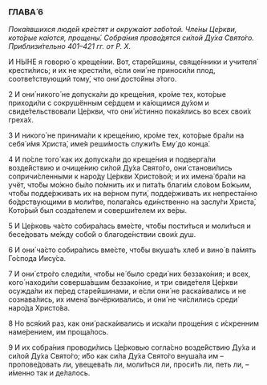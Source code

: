 ### ГЛАВА́ 6

_Пока́явшихся люде́й кре́стят и окружа́ют забо́той. Чле́ны Це́ркви, кото́рые ка́ются, прощены́. Собра́ния прово́дятся си́лой Ду́ха Свято́го. Приблизи́тельно 401–421 гг. от Р. Х._

И НЫ́НЕ я говорю́ о креще́нии. Вот, старе́йшины, свяще́нники и учителя́ крести́лись; и их не крести́ли, е́сли они́ не приноси́ли плод, соотве́тствующий тому́, что они́ досто́йны э́того.

2 И они́ никого́ не допуска́ли до креще́ния, кро́ме тех, кото́рые приходи́ли с сокрушённым се́рдцем и ка́ющимся ду́хом и свиде́тельствовали Це́ркви, что они́ и́стинно пока́ялись во всех свои́х греха́х.

3 И никого́ не принима́ли к креще́нию, кро́ме тех, кото́рые бра́ли на себя́ и́мя Христа́, име́я реши́мость служи́ть Ему́ до конца́.

4 И по́сле того́ как их допуска́ли до креще́ния и подверга́ли возде́йствию и очище́нию си́лой Ду́ха Свято́го, они́ станови́лись сопричи́сленными к наро́ду Це́ркви Христо́вой; и их имена́ бра́ли на учёт, что́бы мо́жно бы́ло по́мнить их и пита́ть благи́м сло́вом Бо́жьим, что́бы подде́рживать их на ве́рном пути́, подде́рживать их непреста́нно бо́дрствующими в моли́тве, полага́ясь еди́нственно на заслу́ги Христа́, Кото́рый был созда́телем и соверши́телем их ве́ры.

5 И Це́рковь ча́сто собира́лась вме́сте, что́бы пости́ться и моли́ться и бесе́довать ме́жду собо́й о благоде́нствии свои́х душ.

6 И они́ ча́сто собира́лись вме́сте, что́бы вкуша́ть хлеб и вино́ в па́мять Го́спода Иису́са.

7 И они́ стро́го следи́ли, что́бы не́ было среди́ них беззако́ния; и всех, кого́ находи́ли соверша́вшим беззако́ние, и три свиде́теля Це́ркви осужда́ли их пе́ред старе́йшинами, и е́сли они́ не раска́ивались и не сознава́лись, их имена́ вычёркивались, и они́ не чи́слились среди́ наро́да Христо́ва.

8 Но вся́кий раз, как они́ раска́ивались и иска́ли проще́ния с и́скренним наме́рением, им проща́лось.

9 И их собра́ния проводи́лись Це́рковью согла́сно возде́йствию Ду́ха и си́лой Ду́ха Свято́го; и́бо как си́ла Ду́ха Свято́го внуша́ла им – пропове́довать ли, увещева́ть ли, моли́ться ли, проси́ть ли, петь ли, – и́менно так и де́лалось.
